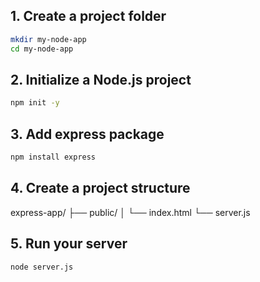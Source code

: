 ## 1. Create a project folder

```bash
mkdir my-node-app
cd my-node-app
```

## 2. Initialize a Node.js project

```bash
npm init -y
```

## 3. Add express package

```bash
npm install express
```

## 4. Create a project structure

express-app/
├── public/
│   └── index.html
└── server.js

## 5. Run your server

```bash
node server.js
```